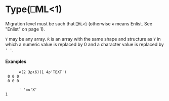 




<h1 class="heading"><span class="name">Type</span><span class="command">(⎕ML<1)</span></h1>

Migration level must be such that `⎕ML<1` (otherwise `∊` means Enlist. See "Enlist" on page 1).


`Y` may be any array.  `R` is an array with the same shape and structure as `Y` in which a numeric value is replaced by 0 and a character value is replaced by `' '`.

#### Examples
```apl
      ∊(2 3⍴⍳6)(1 4⍴'TEXT')
 0 0 0
 0 0 0
 
      ' '=∊'X'
1
```



